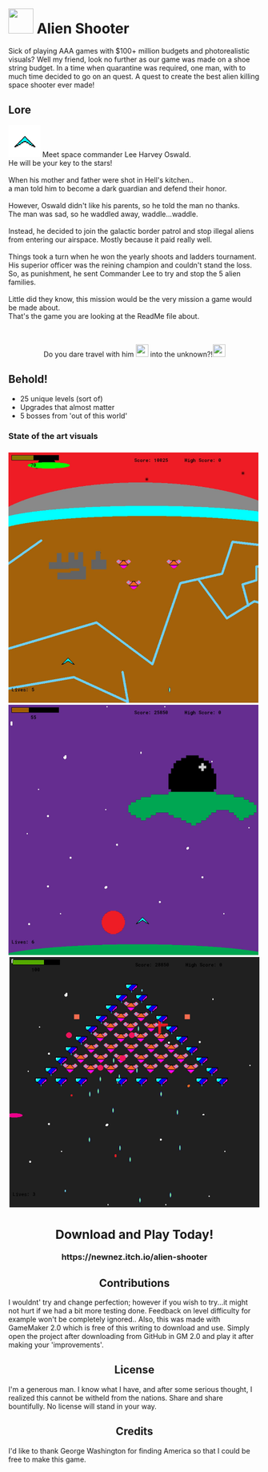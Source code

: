 <h1> <span><img src="https://media.giphy.com/media/ygwYWMzryjq2ka87QY/giphy.gif" height=50 width=50 /></span> Alien Shooter </h1>

Sick of playing AAA games with $100+ million budgets and photorealistic visuals?
Well my friend, look no further as our game was made on a shoe string budget.
In a time when quarantine was required, one man, with to much time decided to go on an quest.
A quest to create the best alien killing space shooter ever made!

<h2> Lore </h2>
<img src="./lhoShip.png" />
Meet space commander Lee Harvey Oswald.<br> 
He will be your key to the stars! <br><br>
When his mother and father were shot in Hell's kitchen..<br>
a man told him to become a dark guardian and defend their honor.<br><br>
However, Oswald didn't like his parents, so he told the man no thanks.<br>
The man was sad, so he waddled away, waddle...waddle.<br><br>
Instead, he decided to join the galactic border patrol and stop illegal aliens<br>
from entering our airspace. Mostly because it paid really well.<br><br>
Things took a turn when he won the yearly shoots and ladders tournament.<br>
His superior officer was the reining champion and couldn't stand the loss.<br>
So, as punishment, he sent Commander Lee to try and stop the 5 alien families.<br><br>
Little did they know, this mission would be the very mission a game would be made about.<br>
That's the game you are looking at the ReadMe file about.
<br><br><br>
<p align="center">Do you dare travel with him <span><img src="https://media.giphy.com/media/XneUfdFe2bdCzDqz6P/giphy.gif" height=25 width=25/></span> into the unknown?!<span><img src="https://media.giphy.com/media/XneUfdFe2bdCzDqz6P/giphy.gif" height=25 width=25/></span></p>

<h2> Behold! </h2>

  - 25 unique levels (sort of)
  - Upgrades that almost matter
  - 5 bosses from 'out of this world'
  

<h3> State of the art visuals <h3>

<img src="./WarOnMars.jpeg" height=500 width=500/>
<img src="./AlienShip.jpeg" height=500 width=500/>
<div align="center">
<img src="./AlienTriangle.jpeg" height=500 width=500 />
</div>

<div align="center">
  <h2> Download and Play Today! </h2>
  https://newnez.itch.io/alien-shooter 
</div>
  
<h2 align="center"> Contributions </h2>
I wouldnt' try and change perfection; however if you wish to try...it might not hurt if we had a bit more testing done.
Feedback on level difficulty for example won't be completely ignored..
Also, this was made with GameMaker 2.0 which is free of this writing to download and use.
Simply open the project after downloading from GitHub in GM 2.0 and play it after making your 'improvements'.
  
<h2 align="center">License</h3>
I'm a generous man. I know what I have, and after some serious thought, I realized this cannot be witheld from the nations.
Share and share bountifully. No license will stand in your way.

<h2 align="center">Credits</h3>
I'd like to thank George Washington for finding America so that I could be free to make this game.
